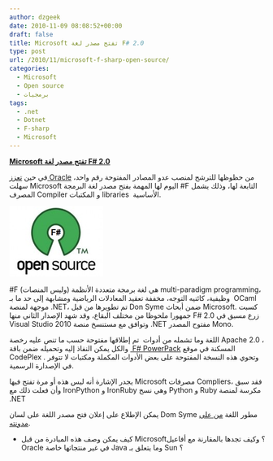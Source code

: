 ```yaml
---
author: dzgeek
date: 2010-11-09 08:08:52+00:00
draft: false
title: Microsoft تفتح مصدر لغة F# 2.0
type: post
url: /2010/11/microsoft-f-sharp-open-source/
categories:
  - Microsoft
  - Open source
  - برمجيات
tags:
  - .net
  - Dotnet
  - F-sharp
  - Microsoft
---
```


**[Microsoft تفتح مصدر لغة F# 2.0](https://www.it-scoop.com/2010/11/microsoft-f-sharp-open-source/)**

في حين [تعزز Oracle](https://www.it-scoop.com/2010/11/oracle-premium-java-virtual-machine/) من حظوظها للترشح لمنصب عدو المصادر المفتوحة رقم واحد، سهلت Microsoft اليوم لها المهمة بفتح مصدر لغة البرمجة #F التابعة لها، وذلك يشمل المصرف Compiler و المكتبات libraries  الأساسية.

[![](open-source-logo-185x139.jpg)
](https://www.it-scoop.com/2010/11/microsoft-f-sharp-open-source/)

#F هي لغة برمجة متعددة الأنظمة (وليس المنصات) multi-paradigm programming، وظيفية، كائنيه التوجه، مخففة تعقيد المعادلات الرياضية ومشابهة إلى حد ما بـ  OCaml موجهة لمنصة .NET، تم تطويرها من قبل Don Syme ضمن أبحاث Microsoft. كسبت جمهورا ملحوظا من مختلف البقاع، وقد شهد الإصدار الثاني منها F# 2.0 زرع مسبق في Visual Studio 2010 وتوافق مع مستنسخ منصة .NET مفتوح المصدر Mono.

اللغة وما تشمله من أدوات  تم إطلاقها مفتوحة حسب ما تنص عليه رخصة Apache 2.0 ، والكل يمكن النفاذ إليه وتحميله ضمن باقة [ F# PowerPack](http://fsharppowerpack.codeplex.com/) المسكنة في موقع CodePlex . وتحوي هذه النسخة المفتوحة على بعض الأدوات المكملة ومكتبات لا تتوفر في الإصدارة الرسمية.

يجدر الإشارة أنه ليس هذه أو مرة تفتح فيها Microsoft مصرفات Compliers، فقد سبق وأن فعلت ذلك مع IronPython و IronRuby وهي نسخ Python و Ruby مكرسة لمنصة .NET

يمكن الإطلاع على إعلان فتح مصدر اللغة على لسان Dom Syme مطور اللغة [من على مدونته](http://blogs.msdn.com/b/dsyme/archive/2010/11/04/announcing-the-f-compiler-library-source-code-drop.aspx).

- كيف يمكن وصف هذه المبادرة من قبل Microsoft؟ وكيف تجدها بالمقارنة مع أفاعيل Oracle في غير منتجاتها خاصة Java وما يتعلق بـ Sun ؟
